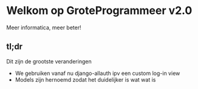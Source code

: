 # Welkom op GroteProgrammeer v2.0
Meer informatica, meer beter!

## tl;dr
Dit zijn de grootste veranderingen
- We gebruiken vanaf nu django-allauth ipv een custom log-in view
- Models zijn hernoemd zodat het duidelijker is wat wat is

